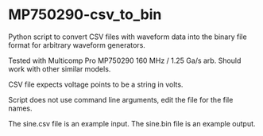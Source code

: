 # MP750290-csv_to_bin

Python script to convert CSV files with waveform data into the binary file format for arbitrary waveform generators.

Tested with Multicomp Pro MP750290 160 MHz / 1.25 Ga/s arb. Should work with other similar models.

CSV file expects voltage points to be a string in volts.

Script does not use command line arguments, edit the file for the file names.

The sine.csv file is an example input.
The sine.bin file is an example output.

